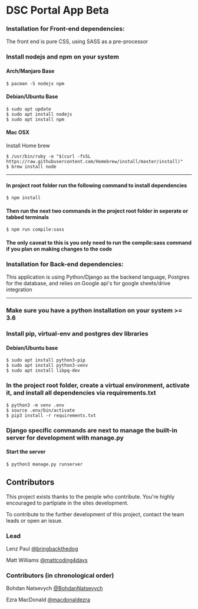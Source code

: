 # **DSC Portal App Beta**
### Installation for Front-end dependencies:
The front end is pure CSS, using SASS as a pre-processor

### Install nodejs and npm on your system

#### Arch/Manjaro Base

```console
$ pacman -S nodejs npm
```
#### Debian/Ubuntu Base
```
$ sudo apt update
$ sudo apt install nodejs
$ sudo apt install npm
```
#### Mac OSX
Install Home brew
```
$ /usr/bin/ruby -e "$(curl -fsSL https://raw.githubusercontent.com/Homebrew/install/master/install)"
$ brew install node
```
---

#### In project root folder run the following command to install dependencies
```
$ npm install
```
#### Then run the next two commands in the project root folder in seperate or tabbed terminals
```
$ npm run compile:sass
```
#### The only caveat to this is you only need to run the compile:sass command if you plan on making changes to the code


### Installation for Back-end dependencies:
This application is using Python/Django as the backend language, Postgres for the database, and relies on Google api's for google sheets/drive integration

---

### Make sure you have a python installation on your system >= 3.6
### Install pip, virtual-env and postgres dev libraries

#### Debian/Ubuntu base
```
$ sudo apt install python3-pip
$ sudo apt install python3-venv
$ sudo apt install libpq-dev
```

### In the project root folder, create a virtual environment, activate it, and install all dependencies via requirements.txt

```
$ python3 -m venv .env
$ source .env/bin/activate
$ pip3 install -r requirements.txt
```

### Django specific commands are next to manage the built-in server for development with manage.py


#### Start the server
```
$ python3 manage.py runserver
```

## Contributors
This project exists thanks to the people who contribute. You're highly encouraged to partipiate in the sites development.

To contribute to the further development of this project, contact the team leads or open an issue. 


### Lead

Lenz Paul [@bringbackthedog]( https://github.com/bringbackthedog )

Matt Williams [@mattcoding4days](https://github.com/mattcoding4days)

### Contributors (in chronological order)

Bohdan Natsevych [@BohdanNatsevych](https://github.com/BohdanNatsevych)

Ezra MacDonald [@macdonaldezra](https://github.com/macdonaldezra)

